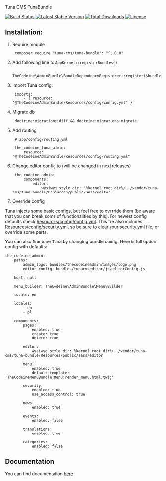 Tuna CMS TunaBundle

[![Build Status](https://travis-ci.org/Tuna-CMS/tuna-bundle.svg?branch=master)](https://travis-ci.org/Tuna-CMS/tuna-bundle)
[![Latest Stable Version](https://poser.pugx.org/tuna-cms/tuna-bundle/v/stable)](https://packagist.org/packages/tuna-cms/tuna-bundle)
[![Total Downloads](https://poser.pugx.org/tuna-cms/tuna-bundle/downloads)](https://packagist.org/packages/tuna-cms/tuna-bundle)
[![License](https://poser.pugx.org/tuna-cms/tuna-bundle/license)](https://packagist.org/packages/tuna-cms/tuna-bundle)

## Installation:
1. Require module

        composer require "tuna-cms/tuna-bundle": "^1.0.0"

2. Add following line to `AppKernel::registerBundles()`

        TheCodeine\AdminBundle\BundleDependencyRegisterer::register($bundles);

3. Import Tuna config:

        imports:
            - { resource: '@TheCodeineAdminBundle/Resources/config/config.yml' }

4. Migrate db

        doctrine:migrations:diff && doctrine:migrations:migrate

5. Add routing

        # app/config/routing.yml

        the_codeine_tuna_admin:
            resource: "@TheCodeineAdminBundle/Resources/config/routing.yml"

6. Change editor config to (will be changed in next releases)

        the_codeine_admin:
            components:
                editor:
                    wysiwyg_style_dir: '%kernel.root_dir%/../vendor/tuna-cms/tuna-bundle/Resources/public/sass/editor'

7. Override config

Tuna injects some basic configs, but feel free to override them (be aware that you can break some of functionalities by this).
For newest config defaults check [Resources/config/config.yml](Resources/config/config.yml). This file also includes
[Resources/config/security.yml](Resources/config/security.yml), so be sure to clear your security.yml file, or override some parts.

You can also fine tune Tuna by changing bundle config.
Here is full option config with defaults:

    the_codeine_admin:
        paths:
            admin_logo: bundles/thecodeineadmin/images/logo.png
            editor_config: bundles/tunacmseditor/js/editorConfig.js
        
        host: null
        
        menu_builder: TheCodeine\AdminBundle\Menu\Builder
        
        locale: en
        
        locales:
            - en
            - pl
        
        components:
            pages:
                enabled: true
                create: true
                delete: true
            
            editor:
                wysiwyg_style_dir: %kernel.root_dir%/../vendor/tuna-cms/tuna-bundle/Resources/public/sass/editor
            
            menu:
                enabled: true
                default_template: 'TheCodeineMenuBundle:Menu:render_menu.html.twig'
            
            security:
                enabled: true
                use_access_control: true
            
            news:
                enabled: true
            
            events:
                enabled: false
            
            translations:
                enabled: true
            
            categories:
                enabled: false



## Documentation

You can find documentation [here](docs/index.md)
